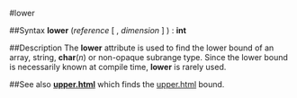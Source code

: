 
#lower

##Syntax
**lower** (_reference_ [ , _dimension_ ] ) : **int**


##Description
The **lower** attribute is used to find the lower bound of an array, string, **char**(_n_) or non-opaque subrange type. Since the lower bound is necessarily known at compile time, **lower** is rarely used.


##See also
**[upper.html](upper)** which finds the [upper.html](upper) bound.

